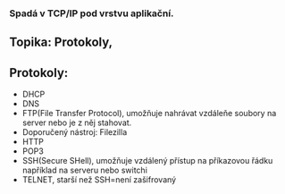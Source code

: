 ### Spadá v TCP/IP pod vrstvu aplikační.

## Topika: Protokoly,

## Protokoly:
- DHCP
- DNS
- FTP(File Transfer Protocol), umožňuje nahrávat vzdáleňe soubory na server nebo je z něj stahovat. 
-   Doporučený nástroj: Filezilla
- HTTP
- POP3
- SSH(Secure SHell), umožňuje vzdálený přístup na příkazovou řádku například na serveru nebo switchi
- TELNET, starší než SSH=není zašifrovaný
